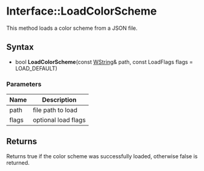 # Interface::LoadColorScheme #
This method loads a color scheme from a JSON file.

## Syntax ##
- bool **LoadColorScheme**(const [WString](WString.md)& path, const LoadFlags flags = LOAD_DEFAULT)

### Parameters ###
| Name | Description |
|---|---|
| path | file path to load |
| flags | optional load flags |

## Returns ##
Returns true if the color scheme was successfully loaded, otherwise false is returned.
